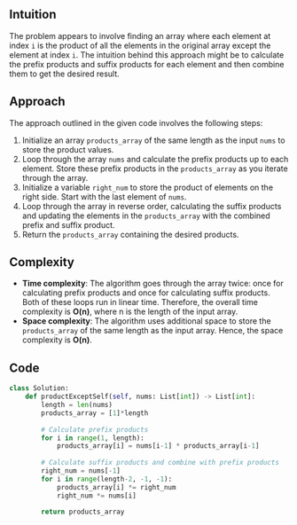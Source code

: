 ## Intuition
The problem appears to involve finding an array where each element at index `i` is the product of all the elements in the original array except the element at index `i`. The intuition behind this approach might be to calculate the prefix products and suffix products for each element and then combine them to get the desired result.

## Approach
The approach outlined in the given code involves the following steps:
1. Initialize an array `products_array` of the same length as the input `nums` to store the product values.
2. Loop through the array `nums` and calculate the prefix products up to each element. Store these prefix products in the `products_array` as you iterate through the array.
3. Initialize a variable `right_num` to store the product of elements on the right side. Start with the last element of `nums`.
4. Loop through the array in reverse order, calculating the suffix products and updating the elements in the `products_array` with the combined prefix and suffix product.
5. Return the `products_array` containing the desired products.

## Complexity
- **Time complexity**: The algorithm goes through the array twice: once for calculating prefix products and once for calculating suffix products. Both of these loops run in linear time. Therefore, the overall time complexity is **O(n)**, where n is the length of the input array.
- **Space complexity**: The algorithm uses additional space to store the `products_array` of the same length as the input array. Hence, the space complexity is **O(n)**.

## Code
```python
class Solution:
    def productExceptSelf(self, nums: List[int]) -> List[int]:
        length = len(nums)
        products_array = [1]*length
        
        # Calculate prefix products
        for i in range(1, length):
            products_array[i] = nums[i-1] * products_array[i-1]
        
        # Calculate suffix products and combine with prefix products
        right_num = nums[-1]
        for i in range(length-2, -1, -1):
            products_array[i] *= right_num
            right_num *= nums[i]
        
        return products_array
```